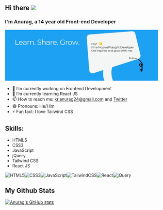 ## Hi there <img src="https://raw.githubusercontent.com/MartinHeinz/MartinHeinz/master/wave.gif" width="30px">
### I'm Anurag, a 14 year old Front-end Developer 

![Cover Image](20210718_123202.jpg)
<!-- **kr-anurag/kr-anurag** is a ✨ _special_ ✨ repository because its `README.md` (this file) appears on your GitHub profile. -->

<!-- Here are some ideas to get you started: -->

- 🔭 I’m currently working on Frontend Development
- 🌱 I’m currently learning React JS
- 📫 How to reach me: kr.anurag24@gmail.com and [Twitter](https://twitter.com/kr_anurag_)
- 😄 Pronouns: He/Him
- ⚡ Fun fact: I love Tailwind CSS

## Skills:
* HTML5
* CSS3
* JavaScript 
* jQuery
* Tailwind CSS
* React JS

<img alt="HTML5" src="https://img.shields.io/badge/html5-%23E34F26.svg?style=for-the-badge&logo=html5&logoColor=white"/><img alt="CSS3" src="https://img.shields.io/badge/css3-%231572B6.svg?style=for-the-badge&logo=css3&logoColor=white"/><img alt="JavaScript" src="https://img.shields.io/badge/javascript-%23323330.svg?style=for-the-badge&logo=javascript&logoColor=%23F7DF1E"/><img alt="TailwindCSS" src="https://img.shields.io/badge/tailwindcss-%2338B2AC.svg?style=for-the-badge&logo=tailwind-css&logoColor=white"/><img alt="React" src="https://img.shields.io/badge/react-%2320232a.svg?style=for-the-badge&logo=react&logoColor=%2361DAFB"/><img alt="jQuery" src="https://img.shields.io/badge/jquery-%230769AD.svg?style=for-the-badge&logo=jquery&logoColor=white"/>

## My Github Stats
[![Anurag's GitHub stats](https://github-readme-stats.vercel.app/api?username=kr-anurag)](https://github.com/kr-anurag/github-readme-stats)


